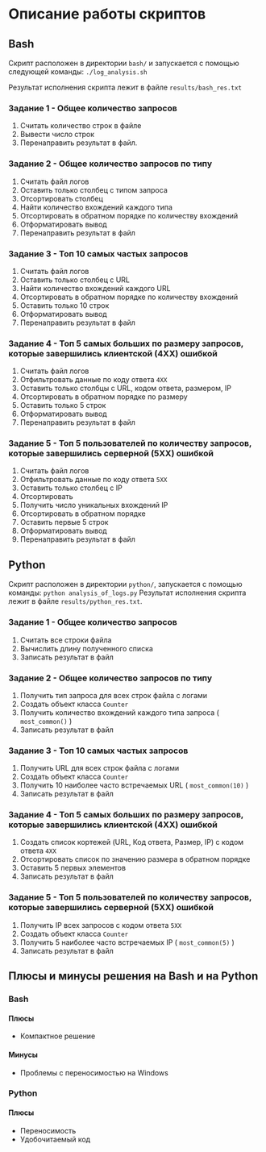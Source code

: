 # Описание работы скриптов
## Bash
Скрипт расположен в директории ```bash/``` и запускается с помощью следующей
команды: ```./log_analysis.sh```

Результат исполнения скрипта лежит в файле ```results/bash_res.txt```

### Задание 1 - Общее количество запросов
1. Считать количество строк в файле
2. Вывести число строк
3. Перенаправить результат в файл.

### Задание 2 - Общее количество запросов по типу
1. Считать файл логов
2. Оставить только столбец с типом запроса
3. Отсортировать столбец
4. Найти количество вхождений каждого типа
5. Отсортировать в обратном порядке по количеству вхождений
6. Отформатировать вывод
7. Перенаправить результат в файл

### Задание 3 - Топ 10 самых частых запросов
1. Считать файл логов
2. Оставить только столбец с URL
3. Найти количество вхождений каждого URL
4. Отсортировать в обратном порядке по количеству вхождений
5. Оставить только 10 строк
6. Отформатировать вывод
7. Перенаправить результат в файл

### Задание 4 - Топ 5 самых больших по размеру запросов, которые завершились клиентской (4ХХ) ошибкой
1. Считать файл логов
2. Отфильтровать данные по коду ответа ```4XX```
3. Оставить только столбцы с URL, кодом ответа, размером, IP
4. Отсортировать в обратном порядке по размеру
5. Оставить только 5 строк
6. Отформатировать вывод
7. Перенаправить результат в файл

### Задание 5 - Топ 5 пользователей по количеству запросов, которые завершились серверной (5ХХ) ошибкой
1. Считать файл логов
2. Отфильтровать данные по коду ответа ```5XX```
3. Оставить только столбец с IP
4. Отсортировать
5. Получить число уникальных вхождений IP
6. Отсортировать в обратном порядке
7. Оставить первые 5 строк
8. Отформатировать вывод
9. Перенаправить результат в файл


## Python
Скрипт расположен в директории ```python/```, запускается с помощью команды: ```python analysis_of_logs.py``` 
Результат исполнения скрипта лежит в файле ```results/python_res.txt```.

### Задание 1 - Общее количество запросов
1. Считать все строки файла
2. Вычислить длину полученного списка
3. Записать результат в файл

### Задание 2 - Общее количество запросов по типу
1. Получить тип запроса для всех строк файла с логами
2. Создать объект класса ```Counter```
3. Получить количество вхождений каждого типа запроса ( ```most_common()``` )
4. Записать результат в файл

### Задание 3 - Топ 10 самых частых запросов
1. Получить URL для всех строк файла с логами
2. Создать объект класса ```Counter```
3. Получить 10 наиболее часто встречаемых URL ( ```most_common(10)``` )
4. Записать результат в файл

### Задание 4 - Топ 5 самых больших по размеру запросов, которые завершились клиентской (4ХХ) ошибкой
1. Создать список кортежей (URL, Код ответа, Размер, IP) с кодом ответа ```4XX```
2. Отсортировать список по значению размера в обратном порядке
3. Оставить 5 первых элементов
4. Записать результат в файл

### Задание 5 - Топ 5 пользователей по количеству запросов, которые завершились серверной (5ХХ) ошибкой
1. Получить IP всех запросов с кодом ответа ```5XX```
2. Создать объект класса ```Counter```
3. Получить 5 наиболее часто встречаемых IP ( ```most_common(5)``` )
4. Записать результат в файл

## Плюсы и минусы решения на Bash и на Python
### Bash
#### Плюсы
+ Компактное решение
#### Минусы
- Проблемы с переносимостью на Windows
### Python
#### Плюсы
+ Переносимость
+ Удобочитаемый код

